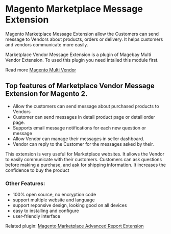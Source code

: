 # Magento Marketplace Message Extension
Magento Marketplace Message Extension allow the Customers can send message to Vendors about products, orders or delivery. It helps customers and vendors communicate more easily.

Marketplace Vendor Message Extension is a plugin of Magebay Multi Vendor Extension. To used this plugin you need intalled this module first. 

Read more [Magento Multi Vendor](https://www.magebay.com/magento-multi-vendor-marketplace-extension)

## Top features of Marketplace Vendor Message Extension for Magento 2.
- Allow the customers can send message about purchased products to Vendors
- Customer can send messages in detail product page or detail order page.
- Supports email message notifications for each new question or message
- Allow Vendor can manage their messages in seller dashboard.
- Vendor can reply to the Customer for the messages asked by their.

This extension is very useful for Marketplace websites. It allows the Vendor to easily communicate with their customers. Customers can ask questions before making a purchase, and ask for shipping information. It increases the confidence to buy the product

### Other Features:
- 100% open source, no encryption code
- support multiple website and language
- support reponsive design, looking good on all devices
- easy to installing and configure
- user-friendly interface

Related plugin: [Magento Marketplace Advanced Report Extension](https://github.com/magebaycom/magento-marketplace-advanced-report-extension)
